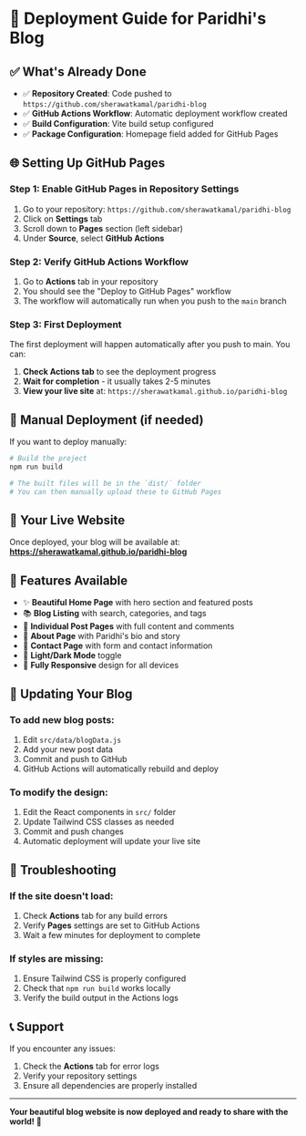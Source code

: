 # 🚀 Deployment Guide for Paridhi's Blog

## ✅ What's Already Done

- ✅ **Repository Created**: Code pushed to `https://github.com/sherawatkamal/paridhi-blog`
- ✅ **GitHub Actions Workflow**: Automatic deployment workflow created
- ✅ **Build Configuration**: Vite build setup configured
- ✅ **Package Configuration**: Homepage field added for GitHub Pages

## 🌐 Setting Up GitHub Pages

### Step 1: Enable GitHub Pages in Repository Settings

1. Go to your repository: `https://github.com/sherawatkamal/paridhi-blog`
2. Click on **Settings** tab
3. Scroll down to **Pages** section (left sidebar)
4. Under **Source**, select **GitHub Actions**

### Step 2: Verify GitHub Actions Workflow

1. Go to **Actions** tab in your repository
2. You should see the "Deploy to GitHub Pages" workflow
3. The workflow will automatically run when you push to the `main` branch

### Step 3: First Deployment

The first deployment will happen automatically after you push to main. You can:

1. **Check Actions tab** to see the deployment progress
2. **Wait for completion** - it usually takes 2-5 minutes
3. **View your live site** at: `https://sherawatkamal.github.io/paridhi-blog`

## 🔧 Manual Deployment (if needed)

If you want to deploy manually:

```bash
# Build the project
npm run build

# The built files will be in the `dist/` folder
# You can then manually upload these to GitHub Pages
```

## 📱 Your Live Website

Once deployed, your blog will be available at:
**https://sherawatkamal.github.io/paridhi-blog**

## 🎯 Features Available

- ✨ **Beautiful Home Page** with hero section and featured posts
- 📚 **Blog Listing** with search, categories, and tags
- 📖 **Individual Post Pages** with full content and comments
- 👤 **About Page** with Paridhi's bio and story
- 📧 **Contact Page** with form and contact information
- 🌙 **Light/Dark Mode** toggle
- 📱 **Fully Responsive** design for all devices

## 🔄 Updating Your Blog

### To add new blog posts:
1. Edit `src/data/blogData.js`
2. Add your new post data
3. Commit and push to GitHub
4. GitHub Actions will automatically rebuild and deploy

### To modify the design:
1. Edit the React components in `src/` folder
2. Update Tailwind CSS classes as needed
3. Commit and push changes
4. Automatic deployment will update your live site

## 🐛 Troubleshooting

### If the site doesn't load:
1. Check **Actions** tab for any build errors
2. Verify **Pages** settings are set to GitHub Actions
3. Wait a few minutes for deployment to complete

### If styles are missing:
1. Ensure Tailwind CSS is properly configured
2. Check that `npm run build` works locally
3. Verify the build output in the Actions logs

## 📞 Support

If you encounter any issues:
1. Check the **Actions** tab for error logs
2. Verify your repository settings
3. Ensure all dependencies are properly installed

---

**Your beautiful blog website is now deployed and ready to share with the world! 🎉**
